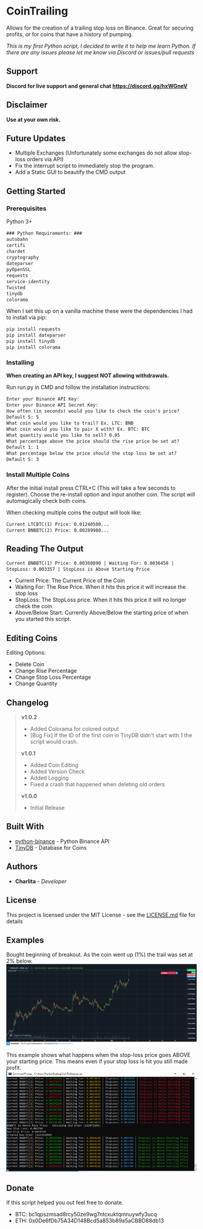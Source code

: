 # CoinTrailing
Allows for the creation of a trailing stop loss on Binance. Great for securing profits, or for coins that have a history of pumping.

*This is my first Python script, I decided to write it to help me learn Python. If there are any issues please let me know via Discord or issues/pull requests*

## Support
**Discord for live support and general chat https://discord.gg/hxWGneV**

## Disclaimer
**Use at your own risk.**

## Future Updates
* Multiple Exchanges (Unfortunately some exchanges do not allow stop-loss orders via API)
* Fix the interrupt script to immediately stop the program.
* Add a Static GUI to beautify the CMD output

## Getting Started

### Prerequisites

Python 3+

```
### Python Requirements: ###
autobahn
certifi
chardet
cryptography
dateparser
pyOpenSSL
requests
service-identity
Twisted
tinydb
colorama
```

When I set this up on a vanilla machine these were the dependencies I had to install via pip:
```
pip install requests
pip install dateparser
pip install tinydb
pip install colorama
```

### Installing

**When creating an API key, I suggest NOT allowing withdrawals.**

Run run.py in CMD and follow the installation instructions:
```
Enter your Binance API Key:
Enter your Binance API Secret Key:
How often (in seconds) would you like to check the coin's price? Default 5: 5
What coin would you like to trail? Ex. LTC: BNB
What coin would you like to pair X with? Ex. BTC: BTC
What quantity would you like to sell? 0.95
What percentage above the price should the rise price be set at? Default 1: 1
What percentage below the price should the stop loss be set at? Default 5: 3
```

### Install Multiple Coins
After the initial install press CTRL+C (This will take a few seconds to register). Choose the re-install option and input another coin.
The script will automagically check both coins.

When checking multiple coins the output will look like:
```
Current LTCBTC(1) Price: 0.01240500...
Current BNBBTC(2) Price: 0.00289980...
```


## Reading The Output
```
Current BNBBTC(1) Price: 0.00360890 | Waiting For: 0.0036458 | StopLoss: 0.003357 | StopLoss is Above Starting Price
```
* Current Price: The Current Price of the Coin
* Waiting For: The Rise Price. When it hits this price it will increase the stop loss
* StopLoss: The StopLoss price. When it hits this price it will no longer check the coin.
* Above/Below Start: Currently Above/Below the starting price of when you started this script.


## Editing Coins
Editing Options:
* Delete Coin
* Change Rise Percentage
* Change Stop Loss Percentage
* Change Quantity

## Changelog

> **v1.0.2**
> * Added Colorama for colored output
> * [Bug Fix] If the ID of the first coin in TinyDB didn't start with 1 the script would crash.
>
> **v1.0.1**
> * Added Coin Editing
> * Added Version Check
> * Added Logging
> * Fixed a crash that happened when deleting old orders
>
> **v1.0.0**
> * Initial Release

## Built With

* [python-binance](https://github.com/sammchardy/python-binance) - Python Binance API
* [TinyDB](https://tinydb.readthedocs.io/en/latest/) - Database for Coins

## Authors

* **Charlita** - *Developer*

## License

This project is licensed under the MIT License - see the [LICENSE.md](LICENSE.md) file for details

## Examples
Bought beginning of breakout. As the coin went up (1%) the trail was set at 2% below.
![example1](https://github.com/Charlita/CoinTrailing/blob/master/examples/example1.png)

This example shows what happens when the stop-loss price goes ABOVE your starting price. This means even if your stop loss is hit you still made profit.
![example2](https://github.com/Charlita/CoinTrailing/blob/master/examples/example2.png)

## Donate
If this script helped you out feel free to donate.
* BTC: bc1qpszmsad8rcy50ze9wg7ntcxuktqmnuywfy3ucq
* ETH: 0x0De6fDb75A34D148Bcd5a853b89a5aCBBD88db13